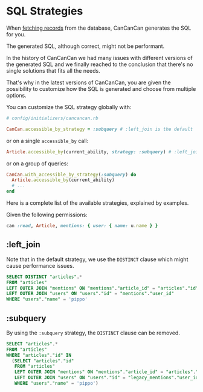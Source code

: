 # SQL Strategies

When [fetching records](./fetching_records.md) from the database, CanCanCan generates the SQL for you.

The generated SQL, although correct, might not be performant.

In the history of CanCanCan we had many issues with different versions of the generated SQL and we finally reached to the conclusion that there's no single solutions that fits all the needs.

That's why in the latest versions of CanCanCan, you are given the possibility to customize how the SQL is generated and choose from multiple options.

You can customize the SQL strategy globally with:

```ruby
# config/initializers/cancancan.rb

CanCan.accessible_by_strategy = :subquery # :left_join is the default
```

or on a single `accessible_by` call:

```ruby
Article.accessible_by(current_ability, strategy: :subquery) # :left_join is, again, the default
```

or on a group of queries:

```ruby
CanCan.with_accessible_by_strategy(:subquery) do
  Article.accessible_by(current_ability)
  # ...
end
```

Here is a complete list of the available strategies, explained by examples.

Given the following permissions:

```ruby
can :read, Article, mentions: { user: { name: u.name } }
```

## :left_join

Note that in the default strategy, we use the `DISTINCT` clause which might cause performance issues.

```sql
SELECT DISTINCT "articles".*
FROM "articles"
LEFT OUTER JOIN "mentions" ON "mentions"."article_id" = "articles"."id"
LEFT OUTER JOIN "users" ON "users"."id" = "mentions"."user_id"
WHERE "users"."name" = 'pippo'
```

## :subquery

By using the `:subquery` strategy, the `DISTINCT` clause can be removed.

```sql
SELECT "articles".*
FROM "articles"
WHERE "articles"."id" IN
  (SELECT "articles"."id"
   FROM "articles"
   LEFT OUTER JOIN "mentions" ON "mentions"."article_id" = "articles"."id"
   LEFT OUTER JOIN "users" ON "users"."id" = "legacy_mentions"."user_id"
   WHERE "users"."name" = 'pippo')
```
